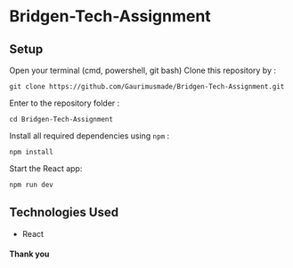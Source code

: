 # Bridgen-Tech-Assignment
## Setup 
Open your terminal (cmd, powershell, git bash)
Clone this repository by :
```
git clone https://github.com/Gaurimusmade/Bridgen-Tech-Assignment.git
```
Enter to the repository folder :
```
cd Bridgen-Tech-Assignment
```
Install all required dependencies using `npm` :
```
npm install 
```
Start the React app:
 ```bash
 npm run dev
 ```

## Technologies Used
- React
  
#### Thank you 
